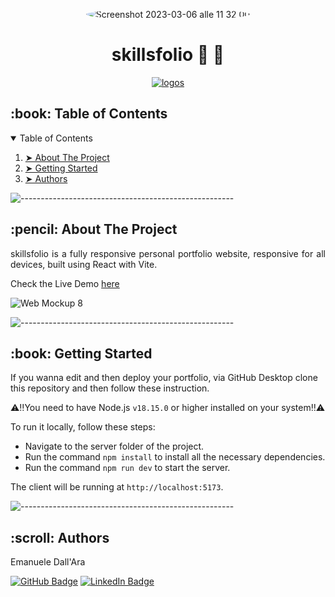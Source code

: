 <p align="center"> 
  <img alt="Screenshot 2023-03-06 alle 11 32 00" src="https://github.com/LeleDallas/skillsfolio/assets/71103219/6b6adf31-01cd-4999-ab50-4a4e5e76149c" height="auto" width="auto" style="border-radius:100%" >
</p>



<h1 align="center"> skillsfolio 💼 🧠 </h1>


<p align="center">
  <a href="https://skillicons.dev">
    <img src="https://skillicons.dev/icons?i=vite,react,githubactions" alt="logos" />
  </a>
</p>

<!-- TABLE OF CONTENTS -->
<h2 id="table-of-contents"> :book: Table of Contents</h2>

<details open="open">
  <summary>Table of Contents</summary>
  <ol>
    <li><a href="#about-the-project"> ➤ About The Project</a></li>
    <li><a href="#getting-started"> ➤ Getting Started</a></li>
    <li><a href="#authors"> ➤ Authors</a></li>
  </ol>
</details>

![-----------------------------------------------------](https://raw.githubusercontent.com/andreasbm/readme/master/assets/lines/rainbow.png)

<!-- ABOUT THE PROJECT -->
<h2 id="about-the-project"> :pencil: About The Project</h2>

<p align="justify"> 
skillsfolio is a fully responsive personal portfolio website, responsive for all devices, built using React with Vite.
</p>

Check the Live Demo [here](https://leledallas.github.io/skillsfolio/)

![Web Mockup 8](https://github.com/LeleDallas/skillsfolio/assets/71103219/f7e972c3-b738-4ef4-bb5f-9f189cb392fa)



![-----------------------------------------------------](https://raw.githubusercontent.com/andreasbm/readme/master/assets/lines/rainbow.png)

<!-- GETTING STARTED -->
<h2 id="getting-started"> :book: Getting Started</h2>

If you wanna edit and then deploy your portfolio, via GitHub Desktop clone this repository and then follow these instruction.

⚠️‼️You need to have Node.js `v18.15.0` or higher installed on your system‼️⚠️

To run it locally, follow these steps:

- Navigate to the server folder of the project.
- Run the command `npm install` to install all the necessary dependencies.
- Run the command `npm run dev` to start the server.


The client will be running at `http://localhost:5173`.

![-----------------------------------------------------](https://raw.githubusercontent.com/andreasbm/readme/master/assets/lines/rainbow.png)


<!-- Authors -->
<h2 id="authors"> :scroll: Authors</h2>

Emanuele Dall'Ara

[![GitHub Badge](https://img.shields.io/badge/GitHub-100000?style=for-the-badge&logo=github&logoColor=white)](https://github.com/LeleDallas)
[![LinkedIn Badge](https://img.shields.io/badge/LinkedIn-0077B5?style=for-the-badge&logo=linkedin&logoColor=white)](https://www.linkedin.com/in/emanuele-dall-ara-40b3311a7/)


